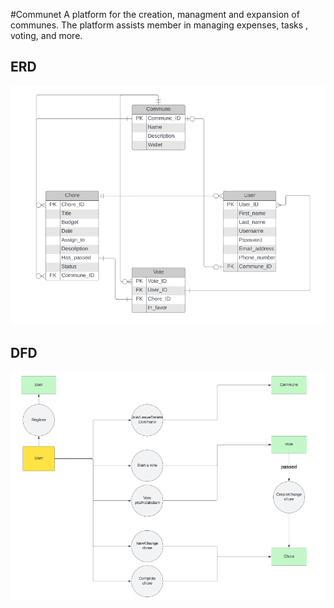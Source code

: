 #Communet 
A platform for the creation, managment and expansion of communes. 
The platform assists member in managing expenses, tasks , voting, and more.

## ERD

![ERD](./static/images/ERD.png)

## DFD

![DFD](./static/images/DFD.png)
 
